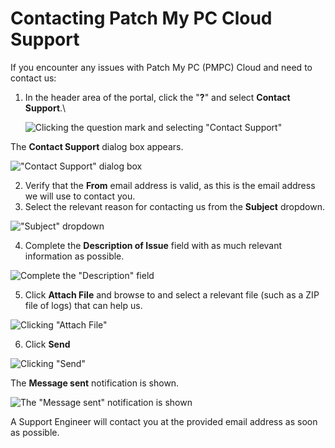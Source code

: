 # Contacting Patch My PC Cloud Support

If you encounter any issues with Patch My PC (PMPC) Cloud and need to contact us:

1.  In the header area of the portal, click the "**?**" and select **Contact Support**.\


    ![Clicking the question mark and selecting "Contact Support"](/_images/image-(766).png "Clicking the question mark and selecting &#x22;Contact Support&#x22;")



The **Contact Support** dialog box appears.

!["Contact Support" dialog box](/_images/image-(104).png)

2. Verify that the **From** email address is valid, as this is the email address we will use to contact you.
3. Select the relevant reason for contacting us from the **Subject** dropdown.

!["Subject" dropdown](/_images/image-(2565).png)

4. Complete the **Description of Issue** field with as much relevant information as possible.

![Complete the "Description" field](/_images/image-(106).png)

5. Click **Attach File** and browse to and select a relevant file (such as a ZIP file of logs) that can help us.

![Clicking "Attach File"](/_images/image-(107).png)

6. Click **Send**

![Clicking "Send"](/_images/image-(109).png)

The **Message sent** notification is shown.

![The "Message sent" notification is shown](/_images/image-(110).png)

A Support Engineer will contact you at the provided email address as soon as possible.